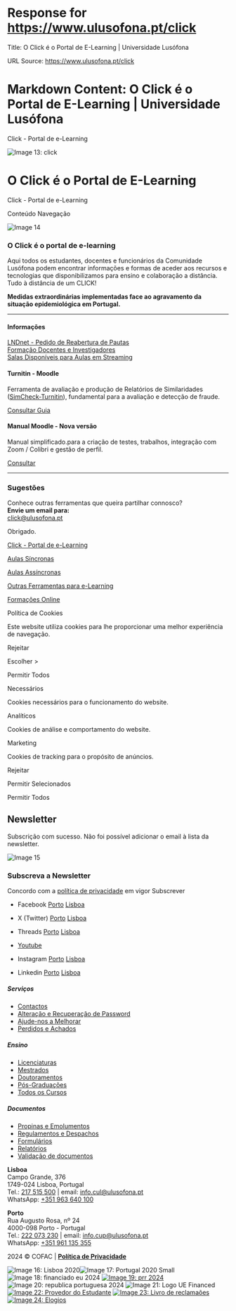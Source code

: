 # Response for https://www.ulusofona.pt/click

Title: O Click é o Portal de E-Learning | Universidade Lusófona

URL Source: https://www.ulusofona.pt/click

Markdown Content:
O Click é o Portal de E-Learning | Universidade Lusófona
===============

 

Click - Portal de e-Learning

 ![Image 13: click](https://www.ulusofona.pt/images/click_600.jpg)

O Click é o Portal de E-Learning
================================

Click - Portal de e-Learning

Conteúdo Navegação

  
![Image 14](https://www.ulusofona.pt/media/click-hero.png)  

### O Click é o portal de e-learning

Aqui todos os estudantes, docentes e funcionários da Comunidade Lusófona podem encontrar informações e formas de aceder aos recursos e tecnologias que disponibilizamos para ensino e colaboração a distância. Tudo à distância de um CLICK!

**Medidas extraordinárias implementadas face ao agravamento da situação epidemiológica em Portugal.**

* * *

#### Informações

[LNDnet - Pedido de Reabertura de Pautas](https://www.ulusofona.pt/media/lndnet-reabertura.pdf)  
[Formação Docentes e Investigadores](https://www.ulusofona.pt/formacao-docentes-e-investigador/formacao-docentes-e-investigadores)  
[Salas Disponíveis para Aulas em Streaming](https://www.ulusofona.pt/media/salas-disponiveis-streaming.pdf)  

#### Turnitin - Moodle

Ferramenta de avaliação e produção de Relatórios de Similaridades ([SimCheck-Turnitin](https://www.turnitin.com/pt)), fundamental para a avaliação e detecção de fraude.

[Consultar Guia](https://www.ulusofona.pt/media/guia-turnitin.pdf)  

#### Manual Moodle - Nova versão

Manual simplificado.para a criação de testes, trabalhos, integração com Zoom / Colibri e gestão de perfil.

[Consultar](https://www.ulusofona.pt/media/manual-testes-moodle.pdf)  

  

* * *

### Sugestões

Conhece outras ferramentas que queira partilhar connosco?  
**Envie um email para:**  
[click@ulusofona.pt](mailto:click@ulusofona.pt)  
  
Obrigado.

  

[Click - Portal de e-Learning](https://www.ulusofona.pt/click)

[Aulas Síncronas](https://www.ulusofona.pt/click/aulas-sincronas)

[Aulas Assíncronas](https://www.ulusofona.pt/click/aulas-assincronas)

[Outras Ferramentas para e-Learning](https://www.ulusofona.pt/click/outras-ferramentas-para-e-learning)

[Formações Online](https://www.ulusofona.pt/click/formacoes-online)

Política de Cookies

Este website utiliza cookies para lhe proporcionar uma melhor experiência de navegação.

Rejeitar

Escolher \>

Permitir Todos

Necessários

Cookies necessários para o funcionamento do website.

Analíticos

Cookies de análise e comportamento do website.

Marketing

Cookies de tracking para o propósito de anúncios.

Rejeitar

Permitir Selecionados

Permitir Todos

Newsletter
----------

Subscrição com sucesso. Não foi possível adicionar o email à lista da newsletter.

![Image 15](https://www.ulusofona.pt/assets/images/logo.svg)

### Subscreva a Newsletter

  Concordo com a [política de privacidade](https://www.ensinolusofona.pt/pt/politica-de-privacidade/) em vigor Subscrever

*   Facebook [Porto](https://www.facebook.com/ulporto) [Lisboa](https://www.facebook.com/u.lusofona)
    
*   X (Twitter) [Porto](https://twitter.com/ulusofonaporto) [Lisboa](https://twitter.com/ulusofona)
    
*   Threads [Porto](https://www.threads.net/@ulporto) [Lisboa](https://www.threads.net/@ulusofona)
    
*   [Youtube](https://www.youtube.com/@UniversidadeLusofonaVideos)
*   Instagram [Porto](https://www.instagram.com/ulporto/) [Lisboa](https://www.instagram.com/ulusofona/)
    
*   Linkedin [Porto](https://www.linkedin.com/school/universidade-lusofona-do-porto) [Lisboa](https://www.linkedin.com/school/universidade-lusofona-de-humanidades-e-tecnologias/)
    

##### Serviços

*   [Contactos](https://www.ulusofona.pt/contactos)
*   [Alteração e Recuperação de Password](https://secure.ensinolusofona.pt/alteracao_password/f?p=133:2)
*   [Ajude-nos a Melhorar](https://ulusofona.typeform.com/to/cipp2UFI)
*   [Perdidos e Achados](https://www.ulusofona.pt/perdidos-e-achados)

##### Ensino

*   [Licenciaturas](https://www.ulusofona.pt/licenciaturas)
*   [Mestrados](https://www.ulusofona.pt/mestrados)
*   [Doutoramentos](https://www.ulusofona.pt/doutoramentos)
*   [Pós-Graduações](https://www.ulusofona.pt/pos-graduacoes)
*   [Todos os Cursos](https://www.ulusofona.pt/cursos)

##### Documentos

*   [Propinas e Emolumentos](https://www.ulusofona.pt/documentos?cat=5)
*   [Regulamentos e Despachos](https://www.ulusofona.pt/documentos?cat=1)
*   [Formulários](https://www.ulusofona.pt/documentos?cat=13)
*   [Relatórios](https://www.ulusofona.pt/documentos?cat=4)
*   [Validação de documentos](https://www.ulusofona.pt/validador-de-documentos)

**Lisboa**  
Campo Grande, 376  
1749-024 Lisboa, Portugal  
Tel.: [217 515 500](tel:217515500 "Custo da chamada para rede fixa nacional") | email: [info.cul@ulusofona.pt](mailto:info.cul@ulusofona.pt)  
WhatsApp: [+351 963 640 100](https://api.whatsapp.com/send?phone=351963640100)

**Porto**  
Rua Augusto Rosa, nº 24  
4000-098 Porto - Portugal  
Tel.: [222 073 230](tel:222073230 "Custo da chamada para rede fixa nacional") | email: [info.cup@ulusofona.pt](mailto:info.cup@ulusofona.pt)  
WhatsApp: [+351 961 135 355](https://api.whatsapp.com/send?phone=351961135355)

2024 © COFAC | [**Política de Privacidade**](https://www.ensinolusofona.pt/pt/politica-de-privacidade)

 ![Image 16: Lisboa 2020](https://www.ulusofona.pt/media/lisboa-2020.jpg)![Image 17: Portugal 2020 Small](https://www.ulusofona.pt/media/portugal-2020-small.jpg) ![Image 18: financiado eu 2024](https://www.ulusofona.pt/media/financiado-eu-2024.png) [![Image 19: prr 2024](https://www.ulusofona.pt/media/prr-2024.png)](https://recuperarportugal.gov.pt/) ![Image 20: republica portuguesa 2024](https://www.ulusofona.pt/media/republica-portuguesa-2024.png) ![Image 21: Logo UE Financed](https://www.ulusofona.pt/media/logo-ue-financed.jpg) [![Image 22: Provedor do Estudante](https://www.ulusofona.pt/media/provedor-do-estudante.png)](https://ulusofona.typeform.com/to/MTP9d7?typeform-source=www.ulusofona.pt) [![Image 23: Livro de reclamaões](https://www.ulusofona.pt/media/livro-de-reclamaoes.png)](https://www.livroreclamacoes.pt/inicio) [![Image 24: Elogios](https://www.ulusofona.pt/media/elogios.png)](https://elogiar.livrodeelogios.com/elogiar/universidade-lusofona)
